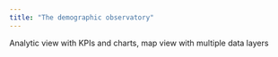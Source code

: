 ```yaml
---
title: "The demographic observatory"
---
```


Analytic view with KPIs and charts, map view with multiple data layers
